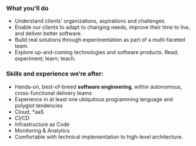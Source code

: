 ### What you'll do
* Understand clients' organizations, aspirations and challenges.
* Enable our clients to adapt to changing needs, improve their time to live, and deliver better software.
* Build real solutions through experimentation as part of a multi-faceted team.  
* Explore up-and-coming technologies and software products. Read; experiment; learn; teach.

### Skills and experience we’re after:
* Hands-on, best-of-breed **software engineering**, within autonomous, cross-functional delivery teams
* Experience in at least one ubiquitous programming language and polyglot tendencies
* Cloud, \*aaS
* CI/CD
* Infrastructure as Code
* Monitoring & Analytics
* Comfortable with technical implementation to high-level architecture.
